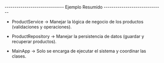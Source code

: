  ------------------------------ Ejemplo Resumido ------------------------------

* ProductService → Manejar la lógica de negocio de los productos (validaciones y operaciones).
  
* ProductRepository → Manejar la persistencia de datos (guardar y recuperar productos).
  
* MainApp → Solo se encarga de ejecutar el sistema y coordinar las clases.
